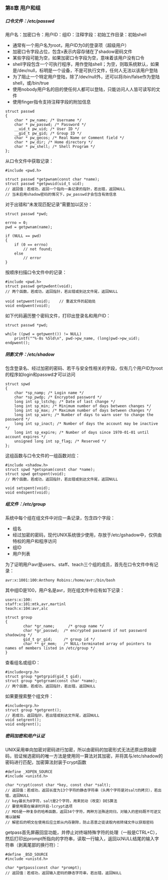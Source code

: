 ### 第8章 用户和组

##### 口令文件：/etc/passwd

用户名：加密口令：用户ID：组ID：注释字段：初始工作目录：初始shell

- 通常有一个用户名为root，用户ID为0的登录项（超级用户）
- 加密口令字段占位，包含x表示内容存储在了shadow密码文件
- 某些字段可能为空，如果加密口令字段为空，意味着该用户没有口令
- shell字段包含一个可执行程序，用作登陆shell；为空，则取系统默认，如果是/dev/null，标明是一个设备，不是可执行文件，任何人无法以该用户登陆
- 为了阻止一个特定用户登陆，除了/dev/null外，还可以将/bin/false作为登陆shell，或/bin/true
- 使用nobody用户名的目的使任何人都可以登陆，只能访问人人皆可读写的文件
- 使用finger指令支持注释字段的附加信息

```
struct passwd 
{ 
    char * pw_name; /* Username */ 
    char * pw_passwd; /* Password */ 
    __uid_t pw_uid; /* User ID */ 
    __gid_t pw_gid; /* Group ID */ 
    char * pw_gecos; /* Real Name or Comment field */ 
    char * pw_dir; /* Home directory */ 
    char * pw_shell; /* Shell Program */ 
}; 
```

从口令文件中获取记录：

```
#include <pwd.h>

struct passwd *getpwnam(const char *name);
struct passwd *getpwuid(uid_t uid);
// 返回值：若成功，返回一个指向一条记录的指针，若出错，返回NULL
// 当未启用shadow密码的情况下，pw_passwd才会包含有效信息
```

对于出错和“未发现匹配记录”需要加以区分：

```
struct passwd *pwd;

errno = 0;
pwd = getpwnam(name);

if (NULL == pwd)
{
	if (0 == errno)
		// not found;
	else
		// error
}
```

按顺序扫描口令文件中的记录：

```
#include <pwd.h>
struct passwd getpwdent(void);
// 两个函数，若成功，返回指针，若出错或到达文件尾，返回NULL

void setpwent(void);	// 重返文件的起始处
void endpwent(void);
```

如下代码遍历整个密码文件，打印出登录名和用户ID：

```
struct passwd *pwd;

while ((pwd = getpwent()) != NULL)
	printf(""%-8s %5ld\n", pwd->pw_name, (long)pwd->pw_uid);
endpwent();
```

##### 阴影文件：/etc/shadow

包含登录名、经过加密的密码、若干与安全性相关的字段，仅有几个用户ID为root的程序如login和passwd才可以访问

```
struct spwd 
{
    char *sp_namp; /* Login name */
    char *sp_pwdp; /* Encrypted password */
    long int sp_lstchg; /* Date of last change */
    long int sp_min; /* Minimum number of days between changes */
    long int sp_max; /* Maximum number of days between changes */
    long int sp_warn; /* Number of days to warn user to change the password */
    long int sp_inact; /* Number of days the account may be inactive */
    long int sp_expire; /* Number of days since 1970-01-01 until account expires */
    unsigned long int sp_flag; /* Reserved */
};
```

这组函数与口令文件的一组函数对应：

```
#include <shadow.h>
struct spwd *getspnam(const char *name);
struct spwd getspent(void);
// 两个函数，若成功，返回指针，若出错或到达文件尾，返回NULL

void setspent(void);
void endspent(void);
```

##### 组文件：/etc/group

系统中每个组在组文件中对应一条记录，包含四个字段：

* 组名
* 经过加密的密码，现代UNIX系统很少使用，存放于/etc/gshadow中，仅供由特权的用户和程序访问
* 组ID
* 用户列表

为了证明用户avr是users、staff、teach三个组的成员，首先在口令文件中有记录：

```
avr:x:1001:100:Anthony Robins:/home/avr:/bin/bash
```

其中组ID是100，用户名是avr，则在组文件中应有如下记录：

```
users:x:100:
staff:x:101:mtk,avr,martinl
teach:x:104:avr,alc
```

```
struct group
{
		char *gr_name;		/* group name */
		char *gr_passwd;  /* encrypted password if not password shadowing */
		gid_t gr_gid;     /* group id */
		char ** gr_mem;   /* NULL-terminated array of pointers to names of members listed in /etc/group */
}
```

查看组名或组ID：

```
#include<grp.h>
struct group *getgrpid(gid_t gid);
struct group *getgrnam(const char *name);
// 两个函数，若成功，返回指针，若出错，返回NULL
```

如果要搜索整个组文件：

```
#include<grp.h>
struct group *getgrent();
// 若成功，返回指针，若出错或到达文件尾，返回NULL
void setgrent();
void endgrent();
```

##### 密码加密和用户认证

UNIX采用单向加密对密码进行加密，所以由密码的加密形式无法还原出原始密码，验证候选密码的唯一方法是使用同一算法对其加密，并将其与/etc/shadow的密码进行匹配，加密算法封装于crypt函数

```
#define _XOPEN_SOURCE
#include <unistd.h>

char *crypt(const char *key, const char *salt);
// 返回值：若成功，返回长度为13个字符的静态字符串（头两个字符是对salt的拷贝），若出错，返回NULL
// key最长为8字符，salt是2个字符，用来扰动（改变）DES算法
// 要使用需在编译时开启-lcrypt选项
// MD5是一种复杂的哈希函数，返回34个字符，两种方法殊途同归，对输入的密码既不可逆又难以破解
// 解密后的明文在使用后应立即从内存删除，防止恶意之徒读取内核转储文件以获取密码
```

getpass首先屏蔽回显功能，并停止对终端特殊字符的处理（一般是CTRL+C），然后打印出prompt所指向的字符串，读取一行输入，返回以NULL结尾的输入字符串（剥离尾部的换行符）：

```
#define _BSD_SOURCE
#include <unistd.h>

char *getpass(const char *prompt);
// 返回值：若成功，返回输入密码的静态字符串，若出错，返回NULL
```

